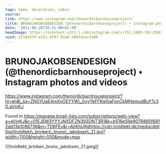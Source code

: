 ```yaml
---
tags: home, decoration, cabin
source:
link: https://www.instagram.com/thenordicbarnhouseproject/
title: BRUNOJAKOBSENDESIGN (@thenordicbarnhouseproject) • Instagram photos and videos
date: '2021-09-28T20:31:00+02:00'
headImage: https://scontent-cdt1-1.cdninstagram.com/v/t51.2885-19/s150x150/200738984_1378276102541456_813692194026836055_n.jpg?_nc_ht=scontent-cdt1-1.cdninstagram.com&_nc_ohc=CXP3FeA1-LMAX99bcuW&edm=ABfd0MgBAAAA&ccb=7-4&oh=9a65765c84f53ae6f8bf90663a3d21ef&oe=6182ED14&_nc_sid=7bff83
uuid: 2c56a5f4-a162-4f87-81a6-e091da1cfe80
---
```


# BRUNOJAKOBSENDESIGN (@thenordicbarnhouseproject) • Instagram photos and videos
https://www.instagram.com/thenordicbarnhouseproject/?hl=en&\_kx=ZNSYUaE4mXnOEYYW\_GvyYeFFKqXjaFpnCkMHemudBuY%3D.aVinKJ

Found in https://manage.kmail-lists.com/subscriptions/web-view?a=aVinKJ&c=01EJEM3YYYJNXDFZN393DNT3R1&k=b516e59e9076885f6812dd13b1088736&m=TD6FEv&r=AhKhUKdhttps://cdn.troldtekt.dk/media/dldl0iql/troldtekt\_brinken\_bruno\_jakobsen\_21.jpg?width=1100&height=550&mode=max

![[troldtekt_brinken_bruno_jakobsen_21.jpeg]]
